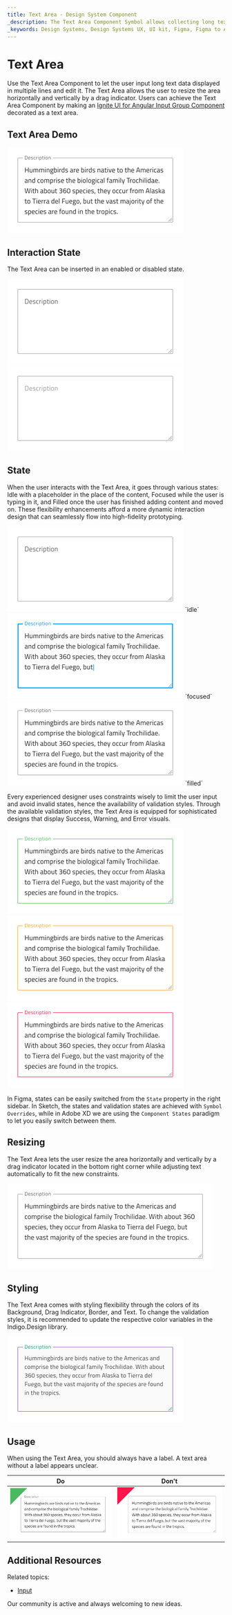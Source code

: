 ```yaml
---
title: Text Area - Design System Component
_description: The Text Area Component Symbol allows collecting long text user data and displaying it in multiple lines.
_keywords: Design Systems, Design Systems UX, UI kit, Figma, Figma to Angular, Export code from Figma, Figma to HTML, Figma UI kits, Sketch, Ignite UI for Angular, Sketch to Angular, Angular, Angular Design System, Export code from Sketch, Design Kits for Angular, Sketch HTML, Sketch to HTML, Sketch UI kits, Adobe XD, Adobe XD to Angular, Export code from Adobe XD, Adobe XD to HTML, Adobe XD UI kits
---
```


# Text Area

Use the Text Area Component to let the user input long text data displayed in multiple lines and edit it. The Text Area allows the user to resize the area horizontally and vertically by a drag indicator. Users can achieve the Text Area Component by making an [Ignite UI for Angular Input Group Component](https://www.infragistics.com/products/ignite-ui-angular/angular/components/input_group.html) decorated as a text area.

## Text Area Demo

<img class="responsive-img" src="../images/textarea_demo.png" srcset="../images/textarea_demo@2x.png 2x" />

## Interaction State

The Text Area can be inserted in an enabled or disabled state.

<img class="responsive-img" src="../images/textarea_enabled.png" srcset="../images/textarea_enabled@2x.png 2x" />
<img class="responsive-img" src="../images/textarea_disabled.png" srcset="../images/textarea_disabled@2x.png 2x" />

## State

When the user interacts with the Text Area, it goes through various states: Idle with a placeholder in the place of the content, Focused while the user is typing in it, and Filled once the user has finished adding content and moved on. These flexibility enhancements afford a more dynamic interaction design that can seamlessly flow into high-fidelity prototyping.

<img class="responsive-img" src="../images/textarea_idle.png" srcset="../images/textarea_idle@2x.png 2x" />
`idle`

<img class="responsive-img" src="../images/textarea_focused.png" srcset="../images/textarea_focused@2x.png 2x" />
`focused`

<img class="responsive-img" src="../images/textarea_filled.png" srcset="../images/textarea_filled@2x.png 2x" />
`filled`

Every experienced designer uses constraints wisely to limit the user input and avoid invalid states, hence the availability of validation styles. Through the available validation styles, the Text Area is equipped for sophisticated designs that display Success, Warning, and Error visuals.

<img class="responsive-img" src="../images/textarea_success.png" srcset="../images/textarea_success@2x.png 2x" />
<img class="responsive-img" src="../images/textarea_warning.png" srcset="../images/textarea_warning@2x.png 2x" />
<img class="responsive-img" src="../images/textarea_error.png" srcset="../images/textarea_error@2x.png 2x" />

In Figma, states can be easily switched from the `State` property in the right sidebar. In Sketch, the states and validation states are achieved with `Symbol Overrides`, while in Adobe XD we are using the `Component States` paradigm to let you easily switch between them.

## Resizing

The Text Area lets the user resize the area horizontally and vertically by a drag indicator located in the bottom right corner while adjusting text automatically to fit the new constraints.

<img class="responsive-img" src="../images/textarea_resizing.png" srcset="../images/textarea_resizing@2x.png 2x" />

## Styling

The Text Area comes with styling flexibility through the colors of its Background, Drag Indicator, Border, and Text. To change the validation styles, it is recommended to update the respective color variables in the Indigo.Design library. 

<img class="responsive-img" src="../images/textarea_styling.png" srcset="../images/textarea_styling@2x.png 2x" />

## Usage

When using the Text Area, you should always have a label. A text area without a label appears unclear.

| Do                                                                           | Don't                                                                            |
| ---------------------------------------------------------------------------- | -------------------------------------------------------------------------------- |
| <img class="responsive-img" src="../images/textarea_do1.png" srcset="../images/textarea_do1@2x.png 2x" /> | <img class="responsive-img" src="../images/textarea_dont1.png" srcset="../images/textarea_dont1@2x.png 2x" /> |

## Additional Resources

Related topics:

- [Input](input.md)
  <div class="divider--half"></div>

Our community is active and always welcoming to new ideas.
